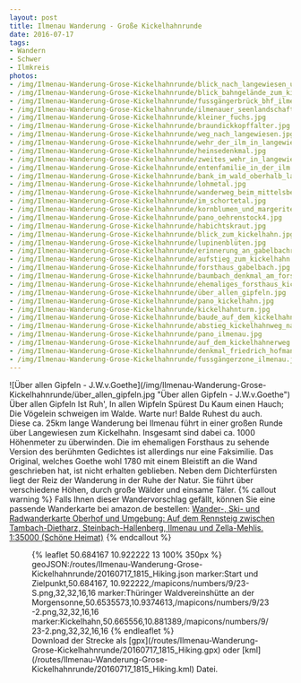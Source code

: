 ```yaml
---
layout: post
title: Ilmenau Wanderung - Große Kickelhahnrunde
date: 2016-07-17
tags:
- Wandern
- Schwer
- Ilmkreis
photos:
- /img/Ilmenau-Wanderung-Grose-Kickelhahnrunde/blick_nach_langewiesen_und_singener_berg.jpg
- /img/Ilmenau-Wanderung-Grose-Kickelhahnrunde/blick_bahngelände_zum_kickelhahn.JPG
- /img/Ilmenau-Wanderung-Grose-Kickelhahnrunde/fussgängerbrück_bhf_ilmenau.jpg
- /img/Ilmenau-Wanderung-Grose-Kickelhahnrunde/ilmenauer_seenlandschaft.jpg
- /img/Ilmenau-Wanderung-Grose-Kickelhahnrunde/kleiner_fuchs.jpg
- /img/Ilmenau-Wanderung-Grose-Kickelhahnrunde/braundickkopffalter.jpg
- /img/Ilmenau-Wanderung-Grose-Kickelhahnrunde/weg_nach_langewiesen.jpg
- /img/Ilmenau-Wanderung-Grose-Kickelhahnrunde/wehr_der_ilm_in_langewiesen.jpg
- /img/Ilmenau-Wanderung-Grose-Kickelhahnrunde/heinsedenkmal.jpg
- /img/Ilmenau-Wanderung-Grose-Kickelhahnrunde/zweites_wehr_in_langewiesen.jpg
- /img/Ilmenau-Wanderung-Grose-Kickelhahnrunde/entenfamilie_in_der_ilm.jpg
- /img/Ilmenau-Wanderung-Grose-Kickelhahnrunde/bank_im_wald_oberhalb_langewiesen.jpg
- /img/Ilmenau-Wanderung-Grose-Kickelhahnrunde/lohmetal.jpg
- /img/Ilmenau-Wanderung-Grose-Kickelhahnrunde/wanderweg_beim_mittelsberg.jpg
- /img/Ilmenau-Wanderung-Grose-Kickelhahnrunde/im_schortetal.jpg
- /img/Ilmenau-Wanderung-Grose-Kickelhahnrunde/kornblumen_und_margeriten.jpg
- /img/Ilmenau-Wanderung-Grose-Kickelhahnrunde/pano_oehrenstock4.jpg
- /img/Ilmenau-Wanderung-Grose-Kickelhahnrunde/habichtskraut.jpg
- /img/Ilmenau-Wanderung-Grose-Kickelhahnrunde/blick_zum_kickelhahn.jpg
- /img/Ilmenau-Wanderung-Grose-Kickelhahnrunde/lupinenblüten.jpg
- /img/Ilmenau-Wanderung-Grose-Kickelhahnrunde/erinnerung_an_gabelbachrennen.jpg
- /img/Ilmenau-Wanderung-Grose-Kickelhahnrunde/aufstieg_zum_kickelhahn.jpg
- /img/Ilmenau-Wanderung-Grose-Kickelhahnrunde/forsthaus_gabelbach.jpg
- /img/Ilmenau-Wanderung-Grose-Kickelhahnrunde/baumbach_denkmal_am_forsthaus_gabelbach.jpg
- /img/Ilmenau-Wanderung-Grose-Kickelhahnrunde/ehemaliges_forsthaus_kickelhahn.jpg
- /img/Ilmenau-Wanderung-Grose-Kickelhahnrunde/über_allen_gipfeln.jpg
- /img/Ilmenau-Wanderung-Grose-Kickelhahnrunde/pano_kickelhahn.jpg
- /img/Ilmenau-Wanderung-Grose-Kickelhahnrunde/kickelhahnturm.jpg
- /img/Ilmenau-Wanderung-Grose-Kickelhahnrunde/baude_auf_dem_kickelhahn.jpg
- /img/Ilmenau-Wanderung-Grose-Kickelhahnrunde/abstieg_kickelhahnweg_nach_ilmenau.jpg
- /img/Ilmenau-Wanderung-Grose-Kickelhahnrunde/pano_ilmenau.jpg
- /img/Ilmenau-Wanderung-Grose-Kickelhahnrunde/auf_dem_kickelhahnerweg.jpg
- /img/Ilmenau-Wanderung-Grose-Kickelhahnrunde/denkmal_friedrich_hofmann.jpg
- /img/Ilmenau-Wanderung-Grose-Kickelhahnrunde/fussgängerzone_ilmenau.jpg
---
```

<div class="container"><div class="col-sm-4">![Über allen Gipfeln  - J.W.v.Goethe](/img/Ilmenau-Wanderung-Grose-Kickelhahnrunde/über_allen_gipfeln.jpg "Über allen Gipfeln  - J.W.v.Goethe")</div><div class="col-sm-4">Über allen Gipfeln
Ist Ruh',
In allen Wipfeln
Spürest Du
Kaum einen Hauch;
Die Vögelein schweigen im Walde.
Warte nur! Balde
Ruhest du auch.
</div></div>
Diese ca. 25km lange Wanderung bei Ilmenau führt in einer großen Runde über Langewiesen zum Kickelhahn. Insgesamt sind dabei ca. 1000 Höhenmeter zu überwinden. Die im ehemaligen Forsthaus zu sehende Version des berühmten Gedichtes ist allerdings nur eine Faksimilie. Das Original, welches Goethe wohl 1780 mit einem Bleistift an die Wand geschrieben hat, ist nicht erhalten geblieben. Neben dem Dichterfürsten liegt der Reiz der Wanderung in der Ruhe der Natur. Sie führt über verschiedene Höhen, durch große Wälder und einsame Täler.
{% callout warning %}
Falls Ihnen dieser Wandervorschlag gefällt, können Sie eine passende Wanderkarte bei amazon.de bestellen:
<a rel="nofollow" href="https://www.amazon.de/Wander--Radwanderkarte-Oberhof-Umgebung-Steinbach-Hallenberg/dp/3895910775/ref=as_li_ss_tl?ie=UTF8&qid=1468849613&sr=8-9&keywords=wanderkarte+ilmenau&linkCode=ll1&tag=thueringergip-21&linkId=ed62e5358052bf1c4f0a5e2724df3e83">Wander-, Ski- und Radwanderkarte Oberhof und Umgebung: Auf dem Rennsteig zwischen Tambach-Dietharz, Steinbach-Hallenberg, Ilmenau und Zella-Mehlis. 1:35000 (Schöne Heimat)</a><img src="http://ir-de.amazon-adsystem.com/e/ir?t=thueringergip-21&l=as2&o=3&a=1468849613" width="1" height="1" border="0" alt="" style="border:none !important; margin:0px !important;" />
{% endcallout %}
<figure>{% leaflet 50.684167 10.922222 13 100% 350px %}
geoJSON:/routes/Ilmenau-Wanderung-Grose-Kickelhahnrunde/20160717_1815_Hiking.json
marker:Start und Zielpunkt,50.684167, 10.922222,/mapicons/numbers/9/23-S.png,32,32,16,16
marker:Thüringer Waldvereinshütte an der Morgensonne,50.6535573,10.9374613,/mapicons/numbers/9/23-2.png,32,32,16,16
marker:Kickelhahn,50.665556,10.881389,/mapicons/numbers/9/23-2.png,32,32,16,16
{% endleaflet %}<figcaption>Download der Strecke als [gpx](/routes/Ilmenau-Wanderung-Grose-Kickelhahnrunde/20160717_1815_Hiking.gpx) oder [kml](/routes/Ilmenau-Wanderung-Grose-Kickelhahnrunde/20160717_1815_Hiking.kml) Datei.</figcaption></figure>
<!-- more -->

